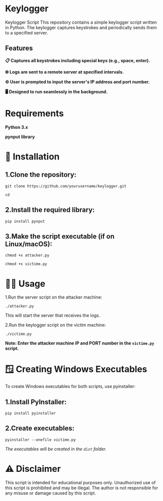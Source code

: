 # Keylogger
Keylogger Script This repository contains a simple keylogger script written in Python. The keylogger captures keystrokes and periodically sends them to a specified server.
## Features
**📋 Captures all keystrokes including special keys (e.g., space, enter).**

**🌐 Logs are sent to a remote server at specified intervals.**

**⚙️ User is prompted to input the server's IP address and port number.**

**🖥️ Designed to run seamlessly in the background.**
# Requirements
**Python 3.x**

**pynput library**
# 🚀 Installation

## 1.Clone the repository:

``` git clone https://github.com/yourusername/keylogger.git ```

``` cd ```

## 2.Install the required library:

``` pip install pynput ```

## 3.Make the script executable (if on Linux/macOS):

``` chmod +x attacker.py ```

``` chmod +x victime.py ```

# 🏃‍♂️ Usage

1.Run the server script on the attacker machine:

``` ./attacker.py ```

This will start the server that receives the logs.

2.Run the keylogger script on the victim machine:

``` ./victime.py ```

**Note: Enter the attacker machine IP and PORT number in the ``` victime.py ``` script.**

# 🪟 Creating Windows Executables

To create Windows executables for both scripts, use pyinstaller:

## 1.Install PyInstaller:

``` pip install pyinstaller  ```

## 2.Create executables:

``` pyinstaller --onefile victime.py ```

 *The executables will be created in the ``dist`` folder.* 

# ⚠️ Disclaimer
This script is intended for educational purposes only. Unauthorized use of this script is prohibited and may be illegal. The author is not responsible for any misuse or damage caused by this script.




